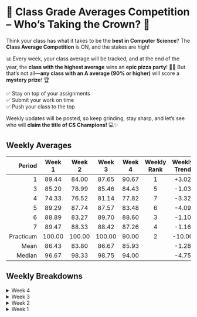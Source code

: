 # 🚀 Class Grade Averages Competition – Who’s Taking the Crown? 🎉  

Think your class has what it takes to be the **best in Computer Science**? The **Class Average Competition** is ON, and the stakes are high!  

📊 Every week, your class average will be tracked, and at the end of the year, the **class with the highest average** wins an **epic pizza party**! 🍕🔥 But that’s not all—**any class with an A average (90% or higher)** will score a **mystery prize**! 🏆  

✅ Stay on top of your assignments  
✅ Submit your work on time  
✅ Push your class to the top  

Weekly updates will be posted, so keep grinding, stay sharp, and let’s see who will **claim the title of CS Champions!** 💻✨  

## Weekly Averages

| Period     | Week 1 | Week 2 | Week 3 | Week 4 | Weekly Rank | Weekly Trend |
| ---------: | :----: | :----: | :----: | :----: | :---------: | :----------: |
| 1          | 89.44  | 84.00  | 87.65  | 90.67  | 1           | +3.02        |
| 3          | 85.20  | 78.99  | 85.46  | 84.43  | 5           | -1.03        |
| 4          | 74.33  | 76.52  | 81.14  | 77.82  | 7           | -3.32        |
| 5          | 89.29  | 87.74  | 87.57  | 83.48  | 6           | -4.09        |
| 6          | 88.89  | 83.27  | 89.70  | 88.60  | 3           | -1.10        |
| 7          | 89.47  | 88.33  | 88.42  | 87.26  | 4           | -1.16        |
| Practicum  | 100.00 | 100.00 | 100.00 | 90.00  | 2           | -10.00       |
| Mean       | 86.43  | 83.80  | 86.67  | 85.93  |             | -1.28        |
| Median     | 96.67  | 98.33  | 98.75  | 94.00  |             | -4.75        |

## Weekly Breakdowns

<details>
<summary>Week 4</summary>

|   period   | count |  mean  | std dev |  min   |   25%   |   50%  |   75%  |  max   | trend  |
| :--------: | ----: | -----: | ------: | -----: | :-----: | -----: | -----: | -----: | -----: |
| 1          |  19   | 90.67  | 14.86   | 50.80  |  93.33  |  97.95 |  99.49 | 100.00 |  +3.02 |
| 3          |  26   | 84.43  | 15.58   | 28.57  |  78.25  |  88.00 |  94.48 | 100.00 |  -1.03 |
| 4          |  22   | 77.82  | 22.10   | 35.00  |  61.91  |  84.71 |  99.52 | 100.00 |  -3.32 |
| 5          |  28   | 83.48  | 25.94   | 55.00  |  77.50  |  98.00 | 100.00 | 100.00 |  -4.09 |
| 6          |  28   | 88.60  | 13.34   | 56.36  |  77.77  |  94.41 |  98.68 | 100.00 |  -1.10 |
| 7          |  23   | 87.26  | 26.03   | 63.00  |  94.67  |  99.00 | 100.00 | 100.00 |  -1.16 |
| Practicum  |   5   | 90.00  | 11.18   | 75.00  | 100.00  | 100.00 | 100.00 | 100.00 | -10.00 |
| Aggregate  | 151   | 85.93  | 20.20   | 28.57  |  77.88  |  94.00 |  99.80 | 100.00 |  -1.28 |

</details>

<details>
<summary>Week 3</summary>

|   period   | count |  mean  | std dev |  min   |   25%  |   50%  |  75%   |  max   | trend |
| :--------: | ----: | -----: | ------: | -----: | ------:| -----: | -----: | -----: | ----: |
| 1          |  20   |  87.65 | 14.69   |  58.00 |  97.08 |  99.25 | 100.00 | 100.00 | +3.65 |
| 3          |  26   |  85.46 | 17.93   |  20.00 |  84.14 |  90.29 |  99.57 | 100.00 | +6.47 |
| 4          |  23   |  81.14 | 21.89   |  40.00 |  79.64 |  98.71 |  99.68 | 100.00 | +4.62 |
| 5          |  28   |  87.57 | 29.28   |   0.00 |  95.00 |  98.75 | 100.00 | 100.00 | -0.17 |
| 6          |  27   |  89.70 | 21.03   |   0.00 |  82.75 |  98.14 |  99.68 | 100.00 | +6.43 |
| 7          |  23   |  88.42 | 29.02   |   0.00 |  95.83 |  98.75 | 100.00 | 100.00 | +0.09 |
| Practicum  |   5   | 100.00 |  0.00   | 100.00 | 100.00 | 100.00 | 100.00 | 100.00 | ----  |
| Aggregate  | 152   |  86.67 | 22.72   |   0.00 |  88.00 |  98.75 | 100.00 | 100.00 | +2.87 |

</details>

<details>
<summary>Week 2</summary>

|   period   | count |  mean  | std dev |  min   |   25%  |   50%  |  75%   |  max   | trend |
| :--------: | ----: | -----: | ------: | -----: | ------:| -----: | -----: | -----: | ----: |
| 1          |  20   |  84.00 | 20.38   |   0.00 | 100.00 | 100.00 | 100.00 | 100.00 | -5.44 |
| 3          |  26   |  78.99 | 24.14   |  20.00 |  74.00 |  96.67 |  99.00 | 100.00 | -6.21 |
| 4          |  23   |  76.52 | 33.18   |   0.00 |  71.00 |  98.00 | 100.00 | 100.00 | +2.19 |
| 5          |  28   |  87.74 | 28.54   |   0.00 |  95.00 |  99.17 | 100.00 | 100.00 | -1.55 |
| 6          |  27   |  82.27 | 25.67   |   0.00 |  60.00 |  96.50 |  99.25 | 100.00 | -5.62 |
| 7          |  23   |  88.33 | 27.49   |   0.00 |  95.83 | 100.00 | 100.00 | 100.00 | -1.14 |
| Practicum  |   5   | 100.00 |  0.00   | 100.00 | 100.00 | 100.00 | 100.00 | 100.00 | ----  |
| Aggregate  | 152   |  83.80 | 26.38   |   0.00 |  85.00 |  98.33 | 100.00 | 100.00 | -2.63 |

</details>

<details>
<summary>Week 1</summary>

|   period   | count |  mean  | std dev |  min   |   25%  |   50%  |  75%   |  max   | trend |
| :--------: | ----: | -----: | ------: | -----: | ------:| -----: | -----: | -----: | ----: |
| 1          |  20   |  89.44 | 19.85   |   0.00 | 100.00 | 100.00 | 100.00 | 100.00 | ----  |
| 3          |  26   |  85.20 | 23.27   |  33.33 |  96.67 | 100.00 | 100.00 | 100.00 | ----  |
| 4          |  23   |  74.33 | 35.48   |   0.00 |  63.33 | 100.00 | 100.00 | 100.00 | ----  |
| 5          |  28   |  89.29 | 31.50   |   0.00 | 100.00 | 100.00 | 100.00 | 100.00 | ----  |
| 6          |  27   |  88.89 | 20.67   |  33.33 |  83.33 | 100.00 | 100.00 | 100.00 | ----  |
| 7          |  23   |  89.47 | 31.53   |   0.00 | 100.00 | 100.00 | 100.00 | 100.00 | ----  |
| Practicum  |   5   | 100.00 |  0.00   | 100.00 | 100.00 | 100.00 | 100.00 | 100.00 | ----  |
| Aggregate  | 152   |  86.43 | 26.92   |   0.00 | 100.00 | 100.00 | 100.00 | 100.00 | ----  |

</details>
